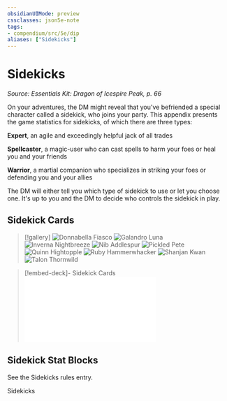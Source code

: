 ```yaml
---
obsidianUIMode: preview
cssclasses: json5e-note
tags:
- compendium/src/5e/dip
aliases: ["Sidekicks"]
---
```

# Sidekicks
*Source: Essentials Kit: Dragon of Icespire Peak, p. 66* 

On your adventures, the DM might reveal that you've befriended a special character called a sidekick, who joins your party. This appendix presents the game statistics for sidekicks, of which there are three types:

**Expert**, an agile and exceedingly helpful jack of all trades

**Spellcaster**, a magic-user who can cast spells to harm your foes or heal you and your friends

**Warrior**, a martial companion who specializes in striking your foes or defending you and your allies

The DM will either tell you which type of sidekick to use or let you choose one. It's up to you and the DM to decide who controls the sidekick in play.

## Sidekick Cards

> [!gallery]
> ![Donnabella Fiasco](https://raw.githubusercontent.com/5etools-mirror-3/5etools-img/main/adventure/DIP/056-ynkgo-donnabella.webp#gallery)
> ![Galandro Luna](https://raw.githubusercontent.com/5etools-mirror-3/5etools-img/main/adventure/DIP/057-leeom-galandro.webp#gallery)
> ![Inverna Nightbreeze](https://raw.githubusercontent.com/5etools-mirror-3/5etools-img/main/adventure/DIP/058-l3v6r-inverna.webp#gallery)
> ![Nib Addlespur](https://raw.githubusercontent.com/5etools-mirror-3/5etools-img/main/adventure/DIP/059-3krsm-nib.webp#gallery)
> ![Pickled Pete](https://raw.githubusercontent.com/5etools-mirror-3/5etools-img/main/adventure/DIP/060-pu4f2-pete.webp#gallery)
> ![Quinn Hightopple](https://raw.githubusercontent.com/5etools-mirror-3/5etools-img/main/adventure/DIP/061-gttxp-quinn.webp#gallery)
> ![Ruby Hammerwhacker](https://raw.githubusercontent.com/5etools-mirror-3/5etools-img/main/adventure/DIP/062-1qyge-ruby.webp#gallery)
> ![Shanjan Kwan](https://raw.githubusercontent.com/5etools-mirror-3/5etools-img/main/adventure/DIP/063-nemem-shanjan.webp#gallery)
> ![Talon Thornwild](https://raw.githubusercontent.com/5etools-mirror-3/5etools-img/main/adventure/DIP/064-nrqv1-talon.webp#gallery)

> [!embed-deck]- Sidekick Cards
> ![Sidekick Cards](Mechanics/decks/sidekick-cards-dip.md)

## Sidekick Stat Blocks

See the <span title="Essentials Kit">Sidekicks</span> rules entry.

<span title="Essentials Kit">Sidekicks</span>